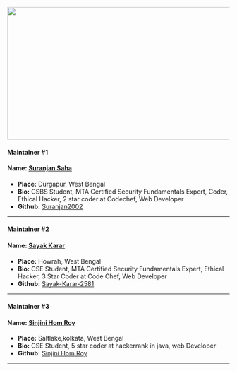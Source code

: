 <p align="center">
  <img width="700" height="300" src="https://hacktoberfest.digitalocean.com/_nuxt/img/logo-hacktoberfest-full.f42e3b1.svg">
</p>


#### Maintainer #1
#### Name: [Suranjan Saha](https://github.com/Suranjan2002)
- **Place:** Durgapur, West Bengal
- **Bio:** CSBS Student, MTA Certified Security Fundamentals Expert, Coder, Ethical Hacker, 2 star coder at Codechef, Web Developer
- **Github:** [Suranjan2002](https://github.com/Suranjan2002)
---

#### Maintainer #2
#### Name: [Sayak Karar](https://github.com/Sayak-Karar-2581)
- **Place:** Howrah, West Bengal
- **Bio:** CSE Student, MTA Certified Security Fundamentals Expert, Ethical Hacker, 3 Star Coder at Code Chef, Web Developer
- **Github:** [Sayak-Karar-2581](https://github.com/Sayak-Karar-2581)
---


#### Maintainer #3
#### Name: [Sinjini Hom Roy](https://github.com/Sinjini46)
- **Place:** Saltlake,kolkata, West Bengal
- **Bio:** CSE Student, 5 star coder at hackerrank in java, web Developer
- **Github:** [Sinjini Hom Roy](https://github.com/Sinjini46)
---
